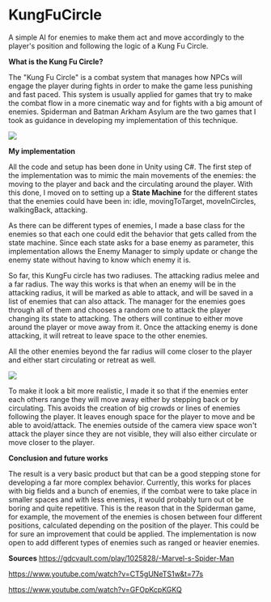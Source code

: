 # KungFuCircle
A simple AI for enemies to make them act and move accordingly to the player's position and following the logic of a Kung Fu Circle.

**What is the Kung Fu Circle?**

The "Kung Fu Circle" is a combat system that manages how NPCs will engage the player during fights in order to make the game less punishing and fast paced. 
This system is usually applied for games that try to make the combat flow in a more cinematic way and for fights with a big amount of enemies.
Spiderman and Batman Arkham Asylum are the two games that I took as guidance in developing my implementation of this technique.

![](https://github.com/ariannalopreiato/KungFuCircle/blob/main/Media/Final.gif)


**My implementation**

All the code and setup has been done in Unity using C#.
The first step of the implementation was to mimic the main movements of the enemies: the moving to the player and back and the circulating around the player.
With this done, I moved on to setting up a **State Machine** for the different states that the enemies could have been in: idle, movingToTarget, moveInCircles, walkingBack, attacking.

As there can be different types of enemies, I made a base class for the enemies so that each one could edit the behavior that gets called from the state machine.
Since each state asks for a base enemy as parameter, this implementation allows the Enemy Manager to simply update or change the enemy state without having to know which enemy it is. 

So far, this KungFu circle has two radiuses. The attacking radius melee and a far radius.
The way this works is that when an enemy will be in the attacking radius, it will be marked as able to attack, and will be saved in a list of enemies that can also attack. The manager for the enemies goes through all of them and chooses a random one to attack the player changing its state to attacking. 
The others will continue to either move around the player or move away from it.
Once the attacking enemy is done attacking, it will retreat to leave space to the other enemies.

All the other enemies beyond the far radius will come closer to the player and either start circulating or retreat as well.

![](https://github.com/ariannalopreiato/KungFuCircle/blob/main/Media/FarAwayEnemies.gif)

To make it look a bit more realistic, I made it so that if the enemies enter each others range they will move away either by stepping back or by circulating. This avoids the creation of big crowds or lines of enemies following the player. It leaves enough space for the player to move and be able to avoid/attack.
The enemies outside of the camera view space won't attack the player since they are not visible, they will also either circulate or move closer to the player.


**Conclusion and future works**

The result is a very basic product but that can be a good stepping stone for developing a far more complex behavior.
Currently, this works for places with big fields and a bunch of enemies, if the combat were to take place in smaller spaces and with less enemies, it would probably turn out ot be boring and quite repetitive.
This is the reason that in the Spiderman game, for example, the movement of the enemies is chosen between four different positions, calculated depending on the position of the player. This could be for sure an improvement that could be applied.
The implementation is now open to add different types of enemies such as ranged or heavier enemies.

**Sources**
https://gdcvault.com/play/1025828/-Marvel-s-Spider-Man 

https://www.youtube.com/watch?v=CT5gUNeTS1w&t=77s

https://www.youtube.com/watch?v=GFOpKcpKGKQ

